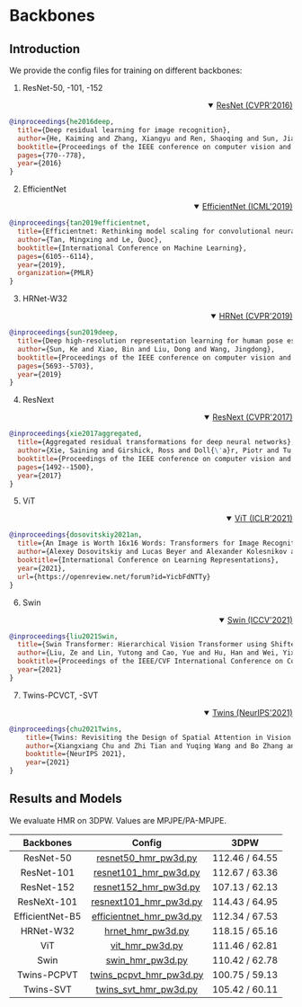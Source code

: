 # Backbones

## Introduction

We provide the config files for training on different backbones:

1. ResNet-50, -101, -152
<details  open>
<summary align="right"><a href="http://openaccess.thecvf.com/content_cvpr_2016/html/He_Deep_Residual_Learning_CVPR_2016_paper.html">ResNet (CVPR'2016)</a></summary>

```bibtex
@inproceedings{he2016deep,
  title={Deep residual learning for image recognition},
  author={He, Kaiming and Zhang, Xiangyu and Ren, Shaoqing and Sun, Jian},
  booktitle={Proceedings of the IEEE conference on computer vision and pattern recognition},
  pages={770--778},
  year={2016}
}
```

</details>

2. EfficientNet

<details open>
<summary align="right"><a href="https://arxiv.org/abs/1905.11946v5">EfficientNet (ICML'2019)</a></summary>

```bibtex
@inproceedings{tan2019efficientnet,
  title={Efficientnet: Rethinking model scaling for convolutional neural networks},
  author={Tan, Mingxing and Le, Quoc},
  booktitle={International Conference on Machine Learning},
  pages={6105--6114},
  year={2019},
  organization={PMLR}
}
```
</details>

3. HRNet-W32

<details open>
<summary align="right"><a href="http://openaccess.thecvf.com/content_CVPR_2019/html/Sun_Deep_High-Resolution_Representation_Learning_for_Human_Pose_Estimation_CVPR_2019_paper.html">HRNet (CVPR'2019)</a></summary>

```bibtex
@inproceedings{sun2019deep,
  title={Deep high-resolution representation learning for human pose estimation},
  author={Sun, Ke and Xiao, Bin and Liu, Dong and Wang, Jingdong},
  booktitle={Proceedings of the IEEE conference on computer vision and pattern recognition},
  pages={5693--5703},
  year={2019}
}
```

</details>

4. ResNext

<details open>
<summary align="right"><a href="http://openaccess.thecvf.com/content_cvpr_2017/html/Xie_Aggregated_Residual_Transformations_CVPR_2017_paper.html">ResNext (CVPR'2017)</a></summary>

```bibtex
@inproceedings{xie2017aggregated,
  title={Aggregated residual transformations for deep neural networks},
  author={Xie, Saining and Girshick, Ross and Doll{\'a}r, Piotr and Tu, Zhuowen and He, Kaiming},
  booktitle={Proceedings of the IEEE conference on computer vision and pattern recognition},
  pages={1492--1500},
  year={2017}
}
```

</details>


5. ViT

<details open>
<summary align="right"><a href="https://arxiv.org/pdf/2010.11929.pdf">ViT (ICLR'2021)</a></summary>

```bibtex
@inproceedings{dosovitskiy2021an,
  title={An Image is Worth 16x16 Words: Transformers for Image Recognition at Scale},
  author={Alexey Dosovitskiy and Lucas Beyer and Alexander Kolesnikov and Dirk Weissenborn and Xiaohua Zhai and Thomas Unterthiner and Mostafa Dehghani and Matthias Minderer and Georg Heigold and Sylvain Gelly and Jakob Uszkoreit and Neil Houlsby},
  booktitle={International Conference on Learning Representations},
  year={2021},
  url={https://openreview.net/forum?id=YicbFdNTTy}
}
```
</details>

6. Swin

<details open>
<summary align="right"><a href="https://arxiv.org/pdf/2103.14030.pdf">Swin (ICCV'2021)</a></summary>

```bibtex
@inproceedings{liu2021Swin,
  title={Swin Transformer: Hierarchical Vision Transformer using Shifted Windows},
  author={Liu, Ze and Lin, Yutong and Cao, Yue and Hu, Han and Wei, Yixuan and Zhang, Zheng and Lin, Stephen and Guo, Baining},
  booktitle={Proceedings of the IEEE/CVF International Conference on Computer Vision (ICCV)},
  year={2021}
}
```
</details>

7. Twins-PCVCT, -SVT

<details open>
<summary align="right"><a href="http://arxiv-export-lb.library.cornell.edu/abs/2104.13840">Twins (NeurIPS'2021)</a></summary>

```bibtex
@inproceedings{chu2021Twins,
	title={Twins: Revisiting the Design of Spatial Attention in Vision Transformers},
	author={Xiangxiang Chu and Zhi Tian and Yuqing Wang and Bo Zhang and Haibing Ren and Xiaolin Wei and Huaxia Xia and Chunhua Shen},
	booktitle={NeurIPS 2021},
	year={2021}
}
```
</details>



## Results and Models

We evaluate HMR on 3DPW. Values are MPJPE/PA-MPJPE.

| Backbones | Config | 3DPW    |
|:------:|:------:|:-------:|
|ResNet-50| [resnet50_hmr_pw3d.py](resnet50_hmr_pw3d.py) | 112.46 / 64.55 |
|ResNet-101| [resnet101_hmr_pw3d.py](resnet101_hmr_pw3d.py) | 112.67 / 63.36 |
|ResNet-152| [resnet152_hmr_pw3d.py](resnet152_hmr_pw3d.py) | 107.13 / 62.13 |
|ResNeXt-101| [resnext101_hmr_pw3d.py](resnext101_hmr_pw3d.py) | 114.43 / 64.95 |
|EfficientNet-B5| [efficientnet_hmr_pw3d.py](efficientnet_hmr_pw3d.py) | 112.34 / 67.53 |
|HRNet-W32| [hrnet_hmr_pw3d.py](hrnet_hmr_pw3d.py) | 118.15 / 65.16 |
|ViT| [vit_hmr_pw3d.py](vit_hmr_pw3d.py) | 111.46 / 62.81 |
|Swin| [swin_hmr_pw3d.py](swin_hmr_pw3d.py) | 110.42 / 62.78 |
|Twins-PCPVT| [twins_pcpvt_hmr_pw3d.py](twins_pcpvt_hmr_pw3d.py) | 100.75 / 59.13 |
|Twins-SVT| [twins_svt_hmr_pw3d.py](twins_svt_hmr_pw3d.py) | 105.42 / 60.11 |
